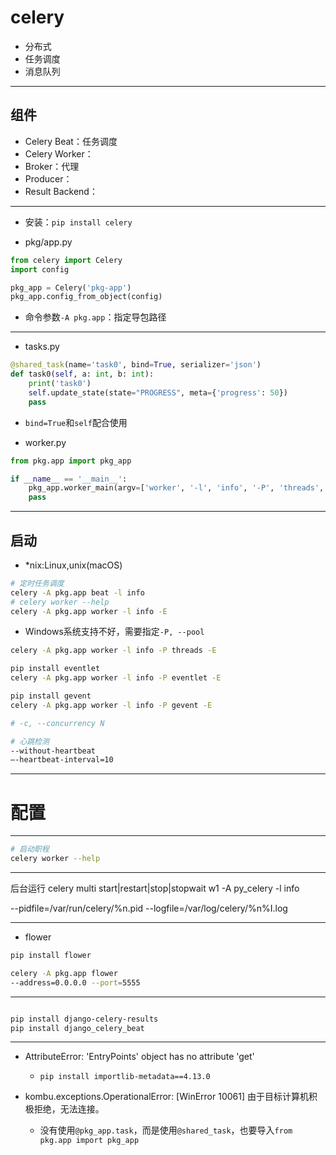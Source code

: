 

# celery

- 分布式
- 任务调度
- 消息队列

---
## 组件

- Celery Beat：任务调度
- Celery Worker：
- Broker：代理
- Producer：
- Result Backend：


---
- 安装：`pip install celery`


- pkg/app.py
```py
from celery import Celery
import config

pkg_app = Celery('pkg-app')
pkg_app.config_from_object(config)

```
- 命令参数`-A pkg.app`：指定导包路径

---
- tasks.py
```py
@shared_task(name='task0', bind=True, serializer='json')
def task0(self, a: int, b: int):
    print('task0')
    self.update_state(state="PROGRESS", meta={'progress': 50})
    pass

```

- `bind=True`和`self`配合使用

- worker.py

```py
from pkg.app import pkg_app

if __name__ == '__main__':
    pkg_app.worker_main(argv=['worker', '-l', 'info', '-P', 'threads', '-E'])
    pass


```


---


## 启动
- *nix:Linux,unix(macOS)
```sh
# 定时任务调度
celery -A pkg.app beat -l info
# celery worker --help
celery -A pkg.app worker -l info -E


```

- Windows系统支持不好，需要指定`-P, --pool`
```sh
celery -A pkg.app worker -l info -P threads -E

pip install eventlet
celery -A pkg.app worker -l info -P eventlet -E

pip install gevent
celery -A pkg.app worker -l info -P gevent -E

# -c, --concurrency N

# 心跳检测
--without-heartbeat
–-heartbeat-interval=10

```


---

# 配置



---
```sh
# 启动职程
celery worker --help

```










---

后台运行
celery multi start|restart|stop|stopwait w1 -A py_celery -l info

--pidfile=/var/run/celery/%n.pid
--logfile=/var/log/celery/%n%I.log



---
- flower
```sh
pip install flower

celery -A pkg.app flower
--address=0.0.0.0 --port=5555

```

---

```sh

pip install django-celery-results
pip install django_celery_beat

```


---

- AttributeError: 'EntryPoints' object has no attribute 'get'
    - `pip install importlib-metadata==4.13.0`

- kombu.exceptions.OperationalError: [WinError 10061] 由于目标计算机积极拒绝，无法连接。
    - 没有使用`@pkg_app.task`，而是使用`@shared_task`，也要导入`from pkg.app import pkg_app`





